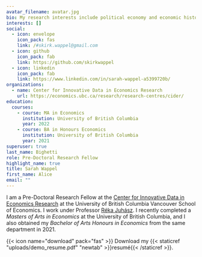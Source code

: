 ```yaml
---
avatar_filename: avatar.jpg
bio: My research interests include political economy and economic history
interests: []
social:
  - icon: envelope
    icon_pack: fas
    link: /#skirk.wappel@gmail.com
  - icon: github
    icon_pack: fab
    link: https://github.com/skirkwappel
  - icon: linkedin
    icon_pack: fab
    link: https://www.linkedin.com/in/sarah-wappel-a5399720b/
organizations:
  - name: Center for Innovative Data in Economics Research
    url: https://economics.ubc.ca/research/research-centres/cider/
education:
  courses:
    - course: MA in Economics
      institution: University of British Columbia
      year: 2022
    - course: BA in Honours Economics
      institution: University of British Columbia
      year: 2021
superuser: true
last_name: Bighetti
role: Pre-Doctoral Research Fellow
highlight_name: true
title: Sarah Wappel
first_name: Alice
email: ""
---
```

I am a Pre-Doctoral Research Fellow at the [Center for Innovative Data in Economics Research](https://economics.ubc.ca/research/research-centres/cider/) at the University of British Columbia Vancouver School of Economics. I work under Professor [Réka Juhász](http://www.rjuhasz.com/). I recently completed a *Masters of Arts in Economics* at the University of British Columbia, and I also obtained my *Bachelor of Arts Honours in Economics* from the same department in 2021.

{{< icon name="download" pack="fas" >}} Download my {{< staticref "uploads/demo_resume.pdf" "newtab" >}}resumé{{< /staticref >}}.
